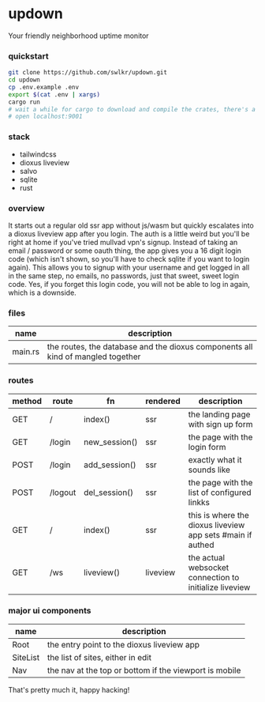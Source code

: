 # updown

Your friendly neighborhood uptime monitor

### quickstart

```sh
git clone https://github.com/swlkr/updown.git
cd updown
cp .env.example .env
export $(cat .env | xargs)
cargo run
# wait a while for cargo to download and compile the crates, there's a lot of them
# open localhost:9001
```

### stack

- tailwindcss
- dioxus liveview
- salvo
- sqlite
- rust

### overview

It starts out a regular old ssr app without js/wasm but quickly escalates into a dioxus liveview app after you login.
The auth is a little weird but you'll be right at home if you've tried mullvad vpn's signup.
Instead of taking an email / password or some oauth thing, the app gives you a 16 digit login code (which isn't shown, so you'll have to check sqlite if you want to login again).
This allows you to signup with your username and get logged in all in the same step, no emails, no passwords, just that sweet, sweet login code.
Yes, if you forget this login code, you will not be able to log in again, which is a downside.

### files

| name | description |
| --- | --- |
| main.rs | the routes, the database and the dioxus components all kind of mangled together |

### routes

| method | route        | fn               | rendered | description                                                   |
| --- | --- | --- | --- | --- |
| GET    | /            | index()          | ssr      | the landing page with sign up form                            |
| GET    | /login       | new_session()    | ssr      | the page with the login form                                  |
| POST   | /login       | add_session()    | ssr      | exactly what it sounds like                                   |
| POST   | /logout      | del_session()    | ssr      | the page with the list of configured linkks                   |
| GET    | /            | index()          | ssr      | this is where the dioxus liveview app sets #main if authed    |
| GET    | /ws          | liveview()       | liveview | the actual websocket connection to initialize liveview        |

### major ui components

| name | description |
| --- | --- |
| Root | the entry point to the dioxus liveview app            |
| SiteList | the list of sites, either in edit                 |
| Nav | the nav at the top or bottom if the viewport is mobile |

That's pretty much it, happy hacking!
